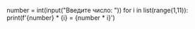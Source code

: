 number = int(input("Введите число: "))
for i in list(range(1,11)):
    print(f'{number} * {i} = {number * i}')
